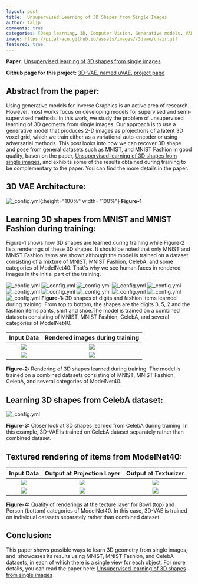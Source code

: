 ```yaml
---
layout: post
title:  Unsupervised Learning of 3D Shapes from Single Images
author: talip
comments: true
categories: [Deep learning, 3D, Computer Vision, Generative models, VAE ]
image: https://pilatracu.github.io/assets/images//3dvae/chair.gif
featured: true
---
```


**Paper:** [Unsupervised learning of 3D shapes from single images](https://arxiv.org/abs/1911.07937 "Unsupervised learning of 3D shapes from single images")

**Github page for this project:**  [3D-VAE, named uVAE, project page](https://github.com/pilatracu/uVAE "3D-VAE, named uVAE, project page")   

## Abstract from the paper:
Using generative models for Inverse Graphics is an active area of research. However, most works focus on developing models for supervised and semi-supervised methods. In this work, we study the problem of unsupervised learning of 3D geometry from single images. Our approach is to use a generative model that produces 2-D images as projections of a latent 3D voxel grid, which we train either as a variational auto-encoder or using adversarial methods. This post looks into how we can recover 3D shape and pose from general datasets such as MNIST, and MNIST Fashion in good quality, basen on the paper, [Unsupervised learning of 3D shapes from single images](https://arxiv.org/abs/1911.07937 "Unsupervised learning of 3D shapes from single images"), and exhibits some of the results obtained during training to be complementary to the paper. You can find the more details in the paper.


## 3D VAE Architecture:
![_config.yml](/assets/images/3dvae/3dvae_architecture.png){:height="100%" width="100%"}
**Figure-1**


## Learning 3D shapes from MNIST and MNIST Fashion during training:

Figure-1 shows how 3D shapes are learned during training while Figure-2 lists renderings of these 3D shapes. It should be noted that only MNIST and MNIST Fashion items are shown although the model is trained on a dataset consisting of a mixture of MNIST, MNIST Fashion, CelebA, and some categories of ModelNet40. That's why we see human faces in rendered images in the initial part of the training.


![_config.yml](/assets/images/3dvae/mn_0.gif)
![_config.yml](/assets/images/3dvae/mn_2.gif)
![_config.yml](/assets/images/3dvae/mn_2_v2.gif)
![_config.yml](/assets/images/3dvae/mn_3.gif)
![_config.yml](/assets/images/3dvae/mn_5.gif)  
![_config.yml](/assets/images/3dvae/mn_7.gif)
![_config.yml](/assets/images/3dvae/mn_8.gif)
![_config.yml](/assets/images/3dvae/mn_9.gif)
![_config.yml](/assets/images/3dvae/mf_pants.gif)
![_config.yml](/assets/images/3dvae/mf_shirt.gif) 
![_config.yml](/assets/images/3dvae/mf_shoe.gif)
**Figure-1:** 3D shapes of digits and fashion items learned during training. From top to bottom, the shapes are the digits 3, 5, 2 and the fashion items pants, shirt and shoe.The model is trained on a combined datasets consisting of MNIST, MNIST Fashion, CelebA, and several categories of ModelNet40.


|Input Data|Rendered images during training|
|:----------------------:|:--------------------------------:|
| ![](/assets/images/3dvae/sanity_chairs_2900.png) | ![](/assets/images/3dvae/grid_recon.gif) |
| ![](/assets/images/3dvae/sanity_chairs_4880.png) | ![](/assets/images/3dvae/gridWithCeleb_recon.gif) |

**Figure-2:** Rendering of 3D shapes learned during training. The model is trained on a combined datasets consisting of MNIST, MNIST Fashion, CelebA, and several categories of ModelNet40.



## Learning 3D shapes from CelebA dataset:

![_config.yml](/assets/images/3dvae/celebA_samples/A_celeb_samples.png)

**Figure-3:** Closer look at 3D shapes learned from CelebA during training. In this example, 3D-VAE is trained on CelebA dataset separately rather than combined dataset.



## Textured rendering of items from ModelNet40:

|Input Data| Output at Projection Layer| Output at Texturizer|
|:----------------------:|:--------------------------------:|:--------------------------------:|
| ![](/assets/images/3dvae/bo28_150_sanity_chairs.png)| ![](/assets/images/3dvae/bo28_150.png) | ![](/assets/images/3dvae/bo28_150_textured.png) |
| ![](/assets/images/3dvae/pe28_240_sanity_chairs.png)| ![](/assets/images/3dvae/pe28_240.png) | ![](/assets/images/3dvae/pe28_240_textured.png) |

**Figure-4:** Quality of renderings at the texture layer for Bowl (top) and Person (bottom) categories of ModelNet40. In this case, 3D-VAE is trained on individual datasets separately rather than combined dataset.



## Conclusion:
This paper shows possible ways to learn 3D geometry from single images, and  showcases its results using MNIST, MNIST Fashion, and CelebA datasets, in each of which there is a single view for each object. For more details, you can read the paper here: [Unsupervised learning of 3D shapes from single images](https://arxiv.org/abs/1911.07937 "Unsupervised learning of 3D shapes from single images")    
